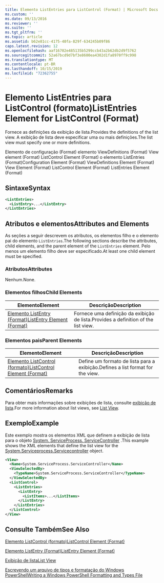 ```yaml
---
title: Elemento ListEntries para ListControl (Format) | Microsoft Docs
ms.custom: ''
ms.date: 09/13/2016
ms.reviewer: ''
ms.suite: ''
ms.tgt_pltfrm: ''
ms.topic: article
ms.assetid: b62e81cc-4175-40fa-829f-634245b09f86
caps.latest.revision: 12
ms.openlocfilehash: aaf16702e485135b5299ccb43a2b62db2d9f5762
ms.sourcegitcommit: 52a67bcd9d7bf3e8600ea4302d1fa8970ff9c998
ms.translationtype: MT
ms.contentlocale: pt-BR
ms.lasthandoff: 10/15/2019
ms.locfileid: "72362755"
---
```

# <a name="listentries-element-for-listcontrol-format"></a><span data-ttu-id="f8cdb-102">Elemento ListEntries para ListControl (formato)</span><span class="sxs-lookup"><span data-stu-id="f8cdb-102">ListEntries Element for ListControl (Format)</span></span>

<span data-ttu-id="f8cdb-103">Fornece as definições da exibição de lista.</span><span class="sxs-lookup"><span data-stu-id="f8cdb-103">Provides the definitions of the list view.</span></span> <span data-ttu-id="f8cdb-104">A exibição de lista deve especificar uma ou mais definições.</span><span class="sxs-lookup"><span data-stu-id="f8cdb-104">The list view must specify one or more definitions.</span></span>

<span data-ttu-id="f8cdb-105">Elemento de configuração (Format) elemento ViewDefinitions (Format) View element (Format) ListControl Element (Format) o elemento ListEntries (Format)</span><span class="sxs-lookup"><span data-stu-id="f8cdb-105">Configuration Element (Format) ViewDefinitions Element (Format) View Element (Format) ListControl Element (Format) ListEntries Element (Format)</span></span>

## <a name="syntax"></a><span data-ttu-id="f8cdb-106">Sintaxe</span><span class="sxs-lookup"><span data-stu-id="f8cdb-106">Syntax</span></span>

```xml
<ListEntries>
  <ListEntry>...</ListEntry>
</ListEntries>
```

## <a name="attributes-and-elements"></a><span data-ttu-id="f8cdb-107">Atributos e elementos</span><span class="sxs-lookup"><span data-stu-id="f8cdb-107">Attributes and Elements</span></span>

<span data-ttu-id="f8cdb-108">As seções a seguir descrevem os atributos, os elementos filho e o elemento pai do elemento `ListEntries`.</span><span class="sxs-lookup"><span data-stu-id="f8cdb-108">The following sections describe the attributes, child elements, and the parent element of the `ListEntries` element.</span></span> <span data-ttu-id="f8cdb-109">Pelo menos um elemento filho deve ser especificado.</span><span class="sxs-lookup"><span data-stu-id="f8cdb-109">At least one child element must be specified.</span></span>

### <a name="attributes"></a><span data-ttu-id="f8cdb-110">Atributos</span><span class="sxs-lookup"><span data-stu-id="f8cdb-110">Attributes</span></span>

<span data-ttu-id="f8cdb-111">Nenhum.</span><span class="sxs-lookup"><span data-stu-id="f8cdb-111">None.</span></span>

### <a name="child-elements"></a><span data-ttu-id="f8cdb-112">Elementos filhos</span><span class="sxs-lookup"><span data-stu-id="f8cdb-112">Child Elements</span></span>

|<span data-ttu-id="f8cdb-113">Elemento</span><span class="sxs-lookup"><span data-stu-id="f8cdb-113">Element</span></span>|<span data-ttu-id="f8cdb-114">Descrição</span><span class="sxs-lookup"><span data-stu-id="f8cdb-114">Description</span></span>|
|-------------|-----------------|
|[<span data-ttu-id="f8cdb-115">Elemento ListEntry (Format)</span><span class="sxs-lookup"><span data-stu-id="f8cdb-115">ListEntry Element (Format)</span></span>](./listentry-element-for-listcontrol-format.md)|<span data-ttu-id="f8cdb-116">Fornece uma definição da exibição de lista.</span><span class="sxs-lookup"><span data-stu-id="f8cdb-116">Provides a definition of the list view.</span></span>|

### <a name="parent-elements"></a><span data-ttu-id="f8cdb-117">Elementos pais</span><span class="sxs-lookup"><span data-stu-id="f8cdb-117">Parent Elements</span></span>

|<span data-ttu-id="f8cdb-118">Elemento</span><span class="sxs-lookup"><span data-stu-id="f8cdb-118">Element</span></span>|<span data-ttu-id="f8cdb-119">Descrição</span><span class="sxs-lookup"><span data-stu-id="f8cdb-119">Description</span></span>|
|-------------|-----------------|
|[<span data-ttu-id="f8cdb-120">Elemento ListControl (formato)</span><span class="sxs-lookup"><span data-stu-id="f8cdb-120">ListControl Element (Format)</span></span>](./listcontrol-element-format.md)|<span data-ttu-id="f8cdb-121">Define um formato de lista para a exibição.</span><span class="sxs-lookup"><span data-stu-id="f8cdb-121">Defines a list format for the view.</span></span>|

## <a name="remarks"></a><span data-ttu-id="f8cdb-122">Comentários</span><span class="sxs-lookup"><span data-stu-id="f8cdb-122">Remarks</span></span>

<span data-ttu-id="f8cdb-123">Para obter mais informações sobre exibições de lista, consulte [exibição de lista](./creating-a-list-view.md).</span><span class="sxs-lookup"><span data-stu-id="f8cdb-123">For more information about list views, see [List View](./creating-a-list-view.md).</span></span>

## <a name="example"></a><span data-ttu-id="f8cdb-124">Exemplo</span><span class="sxs-lookup"><span data-stu-id="f8cdb-124">Example</span></span>

<span data-ttu-id="f8cdb-125">Este exemplo mostra os elementos XML que definem a exibição de lista para o objeto [System. ServiceProcess. ServiceController](/dotnet/api/System.ServiceProcess.ServiceController) .</span><span class="sxs-lookup"><span data-stu-id="f8cdb-125">This example shows the XML elements that define the list view for the [System.Serviceprocess.Servicecontroller](/dotnet/api/System.ServiceProcess.ServiceController) object.</span></span>

```xml
<View>
  <Name>System.ServiceProcess.ServiceController</Name>
  <ViewSelectedBy>
    <TypeName>System.ServiceProcess.ServiceController</TypeName>
  </ViewSelectedBy>
  <ListControl>
    <ListEntries>
      <ListEntry>
        <ListItems>...</ListItems>
      </ListEntry>
    </ListEntries>
  </ListControl>
</View>
```

## <a name="see-also"></a><span data-ttu-id="f8cdb-126">Consulte Também</span><span class="sxs-lookup"><span data-stu-id="f8cdb-126">See Also</span></span>

[<span data-ttu-id="f8cdb-127">Elemento ListControl (formato)</span><span class="sxs-lookup"><span data-stu-id="f8cdb-127">ListControl Element (Format)</span></span>](./listcontrol-element-format.md)

[<span data-ttu-id="f8cdb-128">Elemento ListEntry (Format)</span><span class="sxs-lookup"><span data-stu-id="f8cdb-128">ListEntry Element (Format)</span></span>](./listentry-element-for-listcontrol-format.md)

[<span data-ttu-id="f8cdb-129">Exibição de lista</span><span class="sxs-lookup"><span data-stu-id="f8cdb-129">List View</span></span>](./creating-a-list-view.md)

[<span data-ttu-id="f8cdb-130">Escrevendo um arquivo de tipos e formatação do Windows PowerShell</span><span class="sxs-lookup"><span data-stu-id="f8cdb-130">Writing a Windows PowerShell Formatting and Types File</span></span>](./writing-a-powershell-formatting-file.md)
